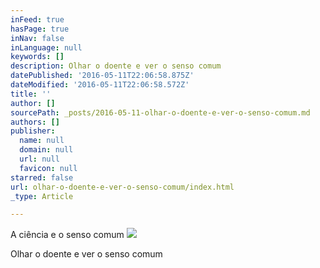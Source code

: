 ```yaml
---
inFeed: true
hasPage: true
inNav: false
inLanguage: null
keywords: []
description: Olhar o doente e ver o senso comum
datePublished: '2016-05-11T22:06:58.875Z'
dateModified: '2016-05-11T22:06:58.572Z'
title: ''
author: []
sourcePath: _posts/2016-05-11-olhar-o-doente-e-ver-o-senso-comum.md
authors: []
publisher:
  name: null
  domain: null
  url: null
  favicon: null
starred: false
url: olhar-o-doente-e-ver-o-senso-comum/index.html
_type: Article

---
```

A ciência e o senso comum
![](https://the-grid-user-content.s3-us-west-2.amazonaws.com/3100877f-5cb6-4e6a-a3f5-33cb02668a66.jpg)

Olhar o doente e ver o senso comum